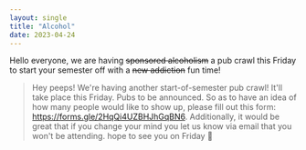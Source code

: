 ```yaml
---
layout: single
title: "Alcohol"
date: 2023-04-24
---
```



Hello everyone, we are having ~~sponsored alcoholism~~ a pub crawl this Friday to start your semester off with a ~~new addiction~~ fun time!


> Hey peeps! We're having another start-of-semester pub crawl! It'll take place this Friday. Pubs to be announced. So as to have an idea of how many people would like to show up, please fill out this form: https://forms.gle/2HqQi4UZBHJhGqBN6. Additionally, it would be great that if you change your mind you let us know via email that you won't be attending. hope to see you on Friday 🍹


